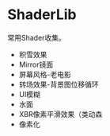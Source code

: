 # ShaderLib

常用Shader收集。

- 积雪效果
- Mirror镜面
- 屏幕风格-老电影
- 转场效果-背景图位移循环
- UI模糊
- 水面
- XBR像素平滑效果（类动森
- 像素化